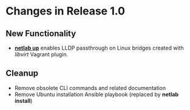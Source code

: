 # Changes in Release 1.0

## New Functionality

* **[netlab up](../netlab/up.md)** enables LLDP passthrough on Linux bridges created with *libvirt* Vagrant plugin.

## Cleanup

* Remove obsolete CLI commands and related documentation
* Remove Ubuntu installation Ansible playbook (replaced by **netlab install**)
